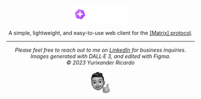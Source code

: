 <div align="center">
  <img width="150" alt="Mirage's logo" src="./public/logo-white.svg" />
  <p>A simple, lightweight, and easy-to-use web client for the <a href="https://matrix.org" target="_blank">[Matrix] protocol</a>.</p>
</div>

<hr />
<div align="center">
  <i>
    Please feel free to reach out to me on <a href="https://www.linkedin.com/in/yurixander/">LinkedIn</a> for business inquiries.<br />
    Images generated with DALL·E 3, and edited with Figma.<br />
    &copy; 2023 Yurixander Ricardo<br /><br />
    <img alt="Thumbs up illustration" src="./github/thumbs-up.png" />
  </i>
</div>
